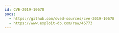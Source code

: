 ```yaml
---
id: CVE-2019-10678
pocs:
  - https://github.com/cved-sources/cve-2019-10678
  - https://www.exploit-db.com/raw/46773
---
```

